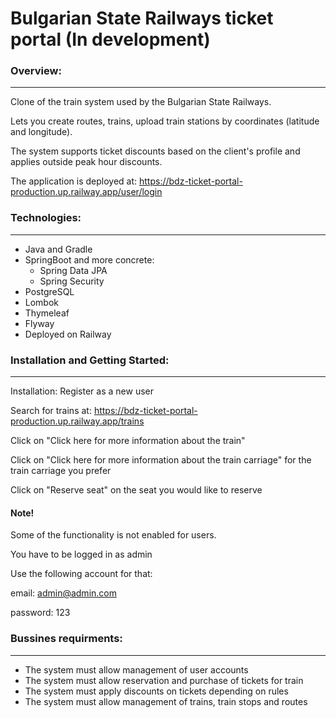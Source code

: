# Bulgarian State Railways ticket portal (In development)

### Overview:
<hr>

Clone of the train system used by the Bulgarian State Railways.

Lets you create routes, trains, upload train stations by coordinates (latitude and longitude). 

The system supports ticket discounts based on the client's profile and applies outside peak hour discounts.

The application is deployed at: https://bdz-ticket-portal-production.up.railway.app/user/login


### Technologies:
<hr>

* Java and Gradle
* SpringBoot and more concrete:
    * Spring Data JPA
    * Spring Security
* PostgreSQL
* Lombok
* Thymeleaf
* Flyway
* Deployed on Railway


### Installation and Getting Started:
<hr>

Installation:
Register as a new user

Search for trains at:
https://bdz-ticket-portal-production.up.railway.app/trains

Click on "Click here for more information about the train"

Click on "Click here for more information about the train carriage" for the train carriage you prefer

Click on "Reserve seat" on the seat you would like to reserve


#### Note!
Some of the functionality is not enabled for users.

You have to be logged in as admin

Use the following account for that:

email: admin@admin.com

password: 123

### Bussines requirments:
<hr>

* The system must allow management of user accounts
* The system must allow reservation and purchase of tickets for train
* The system must apply discounts on tickets depending on rules 
* The system must allow management of trains, train stops and routes
